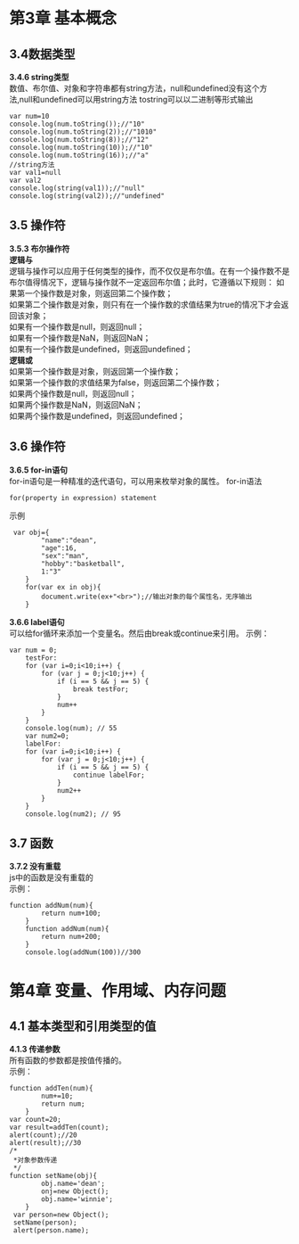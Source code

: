 # 第3章 基本概念 #
## 3.4数据类型 ##
**3.4.6 string类型**  
数值、布尔值、对象和字符串都有string方法，null和undefined没有这个方法,null和undefined可以用string方法
tostring可以以二进制等形式输出  

	var num=10
	console.log(num.toString());//"10"
	console.log(num.toString(2));//"1010"
	console.log(num.toString(8));//"12"
	console.log(num.toString(10));//"10"
	console.log(num.toString(16));//"a"
	//string方法
	var val1=null
	var val2
	console.log(string(val1));//"null"
	console.log(string(val2));//"undefined"  
## 3.5 操作符 ##  
**3.5.3 布尔操作符**  
**逻辑与**  
逻辑与操作可以应用于任何类型的操作，而不仅仅是布尔值。在有一个操作数不是布尔值得情况下，逻辑与操作就不一定返回布尔值；此时，它遵循以下规则：
如果第一个操作数是对象，则返回第二个操作数；  
如果第二个操作数是对象，则只有在一个操作数的求值结果为true的情况下才会返回该对象；  
如果有一个操作数是null，则返回null；  
如果有一个操作数是NaN，则返回NaN；  
如果有一个操作数是undefined，则返回undefined；   
**逻辑或**  
如果第一个操作数是对象，则返回第一个操作数；  
如果第一个操作数的求值结果为false，则返回第二个操作数；   
如果两个操作数是null，则返回null；  
如果两个操作数是NaN，则返回NaN；  
如果两个操作数是undefined，则返回undefined； 
## 3.6 操作符 ##     
**3.6.5 for-in语句**  
for-in语句是一种精准的迭代语句，可以用来枚举对象的属性。
for-in语法 

	for(property in expression) statement  
示例 
 
	 var obj={
            "name":"dean",
            "age":16,
            "sex":"man",
            "hobby":"basketball",
            1:"3"
        }
        for(var ex in obj){
            document.write(ex+"<br>");//输出对象的每个属性名，无序输出
        }  
**3.6.6 label语句**  
可以给for循环来添加一个变量名。然后由break或continue来引用。 示例：

	var num = 0;
        testFor: 
        for (var i=0;i<10;i++) {
            for (var j = 0;j<10;j++) {
                if (i == 5 && j == 5) {
                    break testFor;
                }
                num++
            }
        }
        console.log(num); // 55
        var num2=0;
        labelFor: 
        for (var i=0;i<10;i++) {
            for (var j = 0;j<10;j++) {
                if (i == 5 && j == 5) {
                    continue labelFor;
                }
                num2++
            }
        }
        console.log(num2); // 95  
##  3.7 函数  ##
**3.7.2 没有重载**   
js中的函数是没有重载的  
示例：
  
	function addNum(num){
            return num+100;
        }
        function addNum(num){
            return num+200;
        }
        console.log(addNum(100))//300
# 第4章 变量、作用域、内存问题 #
##  4.1 基本类型和引用类型的值  ##
**4.1.3 传递参数**  
所有函数的参数都是按值传播的。  
示例：  
	
	function addTen(num){
            num+=10;
            return num;
        }
    var count=20;
    var result=addTen(count);
    alert(count);//20
    alert(result);//30
    /*
     *对象参数传递
     */
    function setName(obj){
            obj.name='dean';
            onj=new Object();
            obj.name='winnie';
        }
     var person=new Object();
     setName(person);
     alert(person.name);

	

